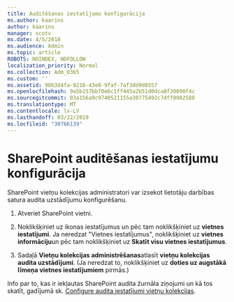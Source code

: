 ```yaml
---
title: Auditēšanas iestatījumu konfigurācija
ms.author: kaarins
author: kaarins
manager: scotv
ms.date: 4/5/2018
ms.audience: Admin
ms.topic: article
ROBOTS: NOINDEX, NOFOLLOW
localization_priority: Normal
ms.collection: Adm_O365
ms.custom: ''
ms.assetid: 98b3d4fa-9210-43e8-9faf-7af3dd9d8557
ms.openlocfilehash: 9a5b157bb70e6c1ff445a2b51d0dca8f30890f4c
ms.sourcegitcommit: 03a156a9c9740521155a30775492c7dff0982588
ms.translationtype: MT
ms.contentlocale: lv-LV
ms.lasthandoff: 03/22/2019
ms.locfileid: "30766139"
---
```

# <a name="configure-sharepoint-audit-settings"></a>SharePoint auditēšanas iestatījumu konfigurācija

SharePoint vietņu kolekcijas administratori var izsekot lietotāju darbības satura audita uzstādījumu konfigurēšanu.
  
1. Atveriet SharePoint vietni.
    
2. Noklikšķiniet uz ikonas iestatījumus un pēc tam noklikšķiniet uz **vietnes iestatījumi**. Ja neredzat "Vietnes iestatījumus", noklikšķiniet uz **vietnes informāciju**un pēc tam noklikšķiniet uz **Skatīt visu vietnes iestatījumus**.
    
3. Sadaļā **Vietņu kolekcijas administrēšanas**atlasīt **vietņu kolekcijas audita uzstādījumi**. (Ja neredzat to, noklikšķiniet uz **doties uz augstākā līmeņa vietnes iestatījumiem** pirmās.) 
    
Info par to, kas ir iekļautas SharePoint audita žurnāla ziņojumi un kā tos skatīt, gadījumā sk. [Configure audita iestatījumi vietņu kolekcijas](https://go.microsoft.com/fwlink/?linkid=404050).
  


